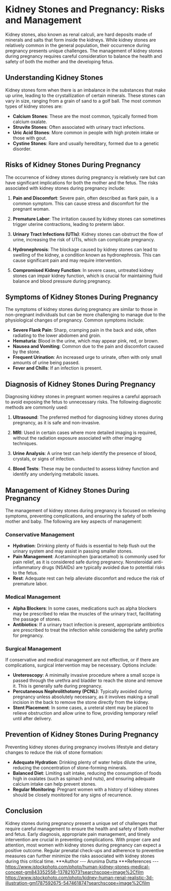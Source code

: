 # Kidney Stones and Pregnancy: Risks and Management

Kidney stones, also known as renal calculi, are hard deposits made of minerals and salts that form inside the kidneys. While kidney stones are relatively common in the general population, their occurrence during pregnancy presents unique challenges. The management of kidney stones during pregnancy requires careful consideration to balance the health and safety of both the mother and the developing fetus.

## Understanding Kidney Stones

Kidney stones form when there is an imbalance in the substances that make up urine, leading to the crystallization of certain minerals. These stones can vary in size, ranging from a grain of sand to a golf ball. The most common types of kidney stones are:

- **Calcium Stones**: These are the most common, typically formed from calcium oxalate.
- **Struvite Stones**: Often associated with urinary tract infections.
- **Uric Acid Stones**: More common in people with high protein intake or those with gout.
- **Cystine Stones**: Rare and usually hereditary, formed due to a genetic disorder.

## Risks of Kidney Stones During Pregnancy

The occurrence of kidney stones during pregnancy is relatively rare but can have significant implications for both the mother and the fetus. The risks associated with kidney stones during pregnancy include:

1. **Pain and Discomfort**: Severe pain, often described as flank pain, is a common symptom. This can cause stress and discomfort for the pregnant woman.

2. **Premature Labor**: The irritation caused by kidney stones can sometimes trigger uterine contractions, leading to preterm labor.

3. **Urinary Tract Infections (UTIs)**: Kidney stones can obstruct the flow of urine, increasing the risk of UTIs, which can complicate pregnancy.

4. **Hydronephrosis**: The blockage caused by kidney stones can lead to swelling of the kidney, a condition known as hydronephrosis. This can cause significant pain and may require intervention.

5. **Compromised Kidney Function**: In severe cases, untreated kidney stones can impair kidney function, which is crucial for maintaining fluid balance and blood pressure during pregnancy.

## Symptoms of Kidney Stones During Pregnancy

The symptoms of kidney stones during pregnancy are similar to those in non-pregnant individuals but can be more challenging to manage due to the physiological changes of pregnancy. Common symptoms include:

- **Severe Flank Pain**: Sharp, cramping pain in the back and side, often radiating to the lower abdomen and groin.
- **Hematuria**: Blood in the urine, which may appear pink, red, or brown.
- **Nausea and Vomiting**: Common due to the pain and discomfort caused by the stone.
- **Frequent Urination**: An increased urge to urinate, often with only small amounts of urine being passed.
- **Fever and Chills**: If an infection is present.

## Diagnosis of Kidney Stones During Pregnancy

Diagnosing kidney stones in pregnant women requires a careful approach to avoid exposing the fetus to unnecessary risks. The following diagnostic methods are commonly used:

1. **Ultrasound**: The preferred method for diagnosing kidney stones during pregnancy, as it is safe and non-invasive.

2. **MRI**: Used in certain cases where more detailed imaging is required, without the radiation exposure associated with other imaging techniques.

3. **Urine Analysis**: A urine test can help identify the presence of blood, crystals, or signs of infection.

4. **Blood Tests**: These may be conducted to assess kidney function and identify any underlying metabolic issues.

## Management of Kidney Stones During Pregnancy

The management of kidney stones during pregnancy is focused on relieving symptoms, preventing complications, and ensuring the safety of both mother and baby. The following are key aspects of management:

### Conservative Management

- **Hydration**: Drinking plenty of fluids is essential to help flush out the urinary system and may assist in passing smaller stones.
- **Pain Management**: Acetaminophen (paracetamol) is commonly used for pain relief, as it is considered safe during pregnancy. Nonsteroidal anti-inflammatory drugs (NSAIDs) are typically avoided due to potential risks to the fetus.
- **Rest**: Adequate rest can help alleviate discomfort and reduce the risk of premature labor.

### Medical Management

- **Alpha Blockers**: In some cases, medications such as alpha blockers may be prescribed to relax the muscles of the urinary tract, facilitating the passage of stones.
- **Antibiotics**: If a urinary tract infection is present, appropriate antibiotics are prescribed to treat the infection while considering the safety profile for pregnancy.

### Surgical Management

If conservative and medical management are not effective, or if there are complications, surgical intervention may be necessary. Options include:

- **Ureteroscopy**: A minimally invasive procedure where a small scope is passed through the urethra and bladder to reach the stone and remove it. This is generally safe during pregnancy.
- **Percutaneous Nephrolithotomy (PCNL)**: Typically avoided during pregnancy unless absolutely necessary, as it involves making a small incision in the back to remove the stone directly from the kidney.
- **Stent Placement**: In some cases, a ureteral stent may be placed to relieve obstruction and allow urine to flow, providing temporary relief until after delivery.

## Prevention of Kidney Stones During Pregnancy

Preventing kidney stones during pregnancy involves lifestyle and dietary changes to reduce the risk of stone formation:

- **Adequate Hydration**: Drinking plenty of water helps dilute the urine, reducing the concentration of stone-forming minerals.
- **Balanced Diet**: Limiting salt intake, reducing the consumption of foods high in oxalates (such as spinach and nuts), and ensuring adequate calcium intake can help prevent stones.
- **Regular Monitoring**: Pregnant women with a history of kidney stones should be closely monitored for any signs of recurrence.

## Conclusion

Kidney stones during pregnancy present a unique set of challenges that require careful management to ensure the health and safety of both mother and fetus. Early diagnosis, appropriate pain management, and timely intervention are crucial in preventing complications. With proper care and attention, most women with kidney stones during pregnancy can expect a positive outcome. Regular prenatal check-ups and adherence to preventive measures can further minimize the risks associated with kidney stones during this critical time.
***Author --- Arunima Dutta
***References ---
https://www.istockphoto.com/photo/human-kidney-stones-medical-concept-gm843352558-137821073?searchscope=image%2Cfilm
https://www.istockphoto.com/photo/kidney-human-renal-realistic-3d-illustration-gm1787592675-547461874?searchscope=image%2Cfilm
